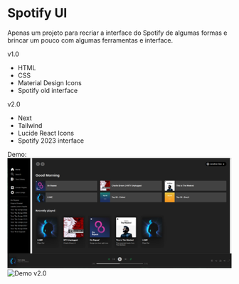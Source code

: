 
# Spotify UI

Apenas um projeto para recriar a interface do Spotify de algumas formas e brincar um pouco com algumas ferramentas e interface.

v1.0
- HTML
- CSS
- Material Design Icons
- Spotify old interface

v2.0
- Next
- Tailwind
- Lucide React Icons
- Spotify 2023 interface

Demo:
![Demo v1.0](demo.png)
![Demo v2.0](demo_2.png)
